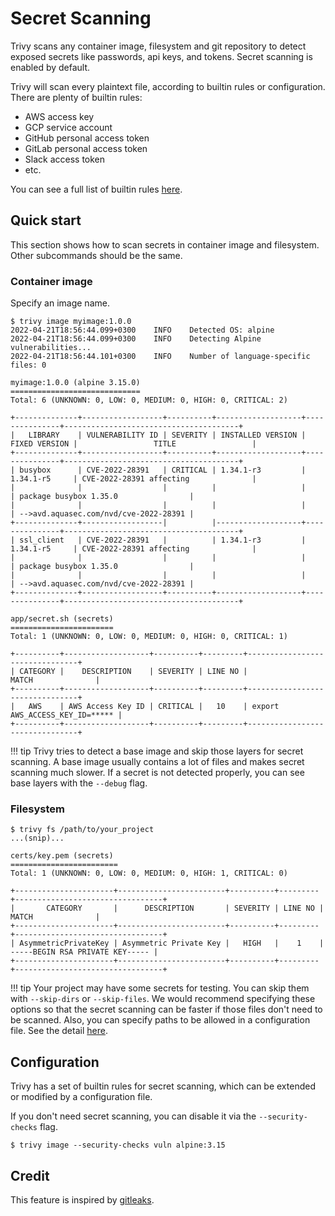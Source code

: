 # Secret Scanning

Trivy scans any container image, filesystem and git repository to detect exposed secrets like passwords, api keys, and tokens.
Secret scanning is enabled by default.

Trivy will scan every plaintext file, according to builtin rules or configuration. There are plenty of builtin rules:

- AWS access key
- GCP service account
- GitHub personal access token
- GitLab personal access token
- Slack access token
- etc.

You can see a full list of builtin rules [here][builtin].


## Quick start
This section shows how to scan secrets in container image and filesystem. Other subcommands should be the same.

### Container image
Specify an image name.

``` shell
$ trivy image myimage:1.0.0
2022-04-21T18:56:44.099+0300    INFO    Detected OS: alpine
2022-04-21T18:56:44.099+0300    INFO    Detecting Alpine vulnerabilities...
2022-04-21T18:56:44.101+0300    INFO    Number of language-specific files: 0

myimage:1.0.0 (alpine 3.15.0)
=============================
Total: 6 (UNKNOWN: 0, LOW: 0, MEDIUM: 0, HIGH: 0, CRITICAL: 2)

+--------------+------------------+----------+-------------------+---------------+---------------------------------------+
|   LIBRARY    | VULNERABILITY ID | SEVERITY | INSTALLED VERSION | FIXED VERSION |                 TITLE                 |
+--------------+------------------+----------+-------------------+---------------+---------------------------------------+
| busybox      | CVE-2022-28391   | CRITICAL | 1.34.1-r3         | 1.34.1-r5     | CVE-2022-28391 affecting              |
|              |                  |          |                   |               | package busybox 1.35.0                |
|              |                  |          |                   |               | -->avd.aquasec.com/nvd/cve-2022-28391 |
+--------------+------------------|          |-------------------+---------------+---------------------------------------+
| ssl_client   | CVE-2022-28391   |          | 1.34.1-r3         | 1.34.1-r5     | CVE-2022-28391 affecting              |
|              |                  |          |                   |               | package busybox 1.35.0                |
|              |                  |          |                   |               | -->avd.aquasec.com/nvd/cve-2022-28391 |
+--------------+------------------+----------+-------------------+---------------+---------------------------------------+

app/secret.sh (secrets)
=======================
Total: 1 (UNKNOWN: 0, LOW: 0, MEDIUM: 0, HIGH: 0, CRITICAL: 1)

+----------+-------------------+----------+---------+--------------------------------+
| CATEGORY |    DESCRIPTION    | SEVERITY | LINE NO |             MATCH              |
+----------+-------------------+----------+---------+--------------------------------+
|   AWS    | AWS Access Key ID | CRITICAL |   10    | export AWS_ACCESS_KEY_ID=***** |
+----------+-------------------+----------+---------+--------------------------------+
```


!!! tip
    Trivy tries to detect a base image and skip those layers for secret scanning.
    A base image usually contains a lot of files and makes secret scanning much slower.
    If a secret is not detected properly, you can see base layers with the `--debug` flag.

### Filesystem

``` shell
$ trivy fs /path/to/your_project
...(snip)...

certs/key.pem (secrets)
========================
Total: 1 (UNKNOWN: 0, LOW: 0, MEDIUM: 0, HIGH: 1, CRITICAL: 0)

+----------------------+------------------------+----------+---------+---------------------------------+
|       CATEGORY       |      DESCRIPTION       | SEVERITY | LINE NO |              MATCH              |
+----------------------+------------------------+----------+---------+---------------------------------+
| AsymmetricPrivateKey | Asymmetric Private Key |   HIGH   |    1    | -----BEGIN RSA PRIVATE KEY----- |
+----------------------+------------------------+----------+---------+---------------------------------+
```


!!! tip
    Your project may have some secrets for testing. You can skip them with `--skip-dirs` or `--skip-files`.
    We would recommend specifying these options so that the secret scanning can be faster if those files don't need to be scanned.
    Also, you can specify paths to be allowed in a configuration file. See the detail [here][configuration].   

## Configuration
Trivy has a set of builtin rules for secret scanning, which can be extended or modified by a configuration file.

If you don't need secret scanning, you can disable it via the `--security-checks` flag.

```shell
$ trivy image --security-checks vuln alpine:3.15
```

## Credit
This feature is inspired by [gitleaks][gitleaks]. 

[builtin]: https://github.com/aquasecurity/fanal/blob/main/secret/builtin.go
[configuration]: ./configuration.md
[gitleaks]: https://github.com/zricethezav/gitleaks